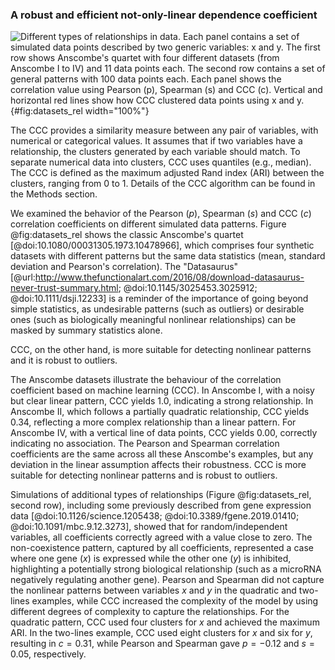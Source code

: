 ### A robust and efficient not-only-linear dependence coefficient

![
**Different types of relationships in data.**
Each panel contains a set of simulated data points described by two generic variables: $x$ and $y$.
The first row shows Anscombe's quartet with four different datasets (from Anscombe I to IV) and 11 data points each.
The second row contains a set of general patterns with 100 data points each.
Each panel shows the correlation value using Pearson ($p$), Spearman ($s$) and CCC ($c$).
Vertical and horizontal red lines show how CCC clustered data points using $x$ and $y$.
](images/intro/relationships.svg "Different types of relationships in data"){#fig:datasets_rel width="100%"}

The CCC provides a similarity measure between any pair of variables, with numerical or categorical values.
It assumes that if two variables have a relationship, the clusters generated by each variable should match.
To separate numerical data into clusters, CCC uses quantiles (e.g., median).
The CCC is defined as the maximum adjusted Rand index (ARI) between the clusters, ranging from 0 to 1.
Details of the CCC algorithm can be found in the Methods section.


We examined the behavior of the Pearson ($p$), Spearman ($s$) and CCC ($c$) correlation coefficients on different simulated data patterns.
Figure @fig:datasets_rel shows the classic Anscombe's quartet [@doi:10.1080/00031305.1973.10478966], which comprises four synthetic datasets with different patterns but the same data statistics (mean, standard deviation and Pearson's correlation).
The "Datasaurus" [@url:http://www.thefunctionalart.com/2016/08/download-datasaurus-never-trust-summary.html; @doi:10.1145/3025453.3025912; @doi:10.1111/dsji.12233] is a reminder of the importance of going beyond simple statistics, as undesirable patterns (such as outliers) or desirable ones (such as biologically meaningful nonlinear relationships) can be masked by summary statistics alone.


CCC, on the other hand, is more suitable for detecting nonlinear patterns and it is robust to outliers.

The Anscombe datasets illustrate the behaviour of the correlation coefficient based on machine learning (CCC).
In Anscombe I, with a noisy but clear linear pattern, CCC yields 1.0, indicating a strong relationship.
In Anscombe II, which follows a partially quadratic relationship, CCC yields 0.34, reflecting a more complex relationship than a linear pattern.
For Anscombe IV, with a vertical line of data points, CCC yields 0.00, correctly indicating no association.
The Pearson and Spearman correlation coefficients are the same across all these Anscombe's examples, but any deviation in the linear assumption affects their robustness.
CCC is more suitable for detecting nonlinear patterns and is robust to outliers.


Simulations of additional types of relationships (Figure @fig:datasets_rel, second row), including some previously described from gene expression data [@doi:10.1126/science.1205438; @doi:10.3389/fgene.2019.01410; @doi:10.1091/mbc.9.12.3273], showed that for random/independent variables, all coefficients correctly agreed with a value close to zero.
The non-coexistence pattern, captured by all coefficients, represented a case where one gene ($x$) is expressed while the other one ($y$) is inhibited, highlighting a potentially strong biological relationship (such as a microRNA negatively regulating another gene).
Pearson and Spearman did not capture the nonlinear patterns between variables $x$ and $y$ in the quadratic and two-lines examples, while CCC increased the complexity of the model by using different degrees of complexity to capture the relationships.
For the quadratic pattern, CCC used four clusters for $x$ and achieved the maximum ARI.
In the two-lines example, CCC used eight clusters for $x$ and six for $y$, resulting in $c=0.31$, while Pearson and Spearman gave $p=-0.12$ and $s=0.05$, respectively.
